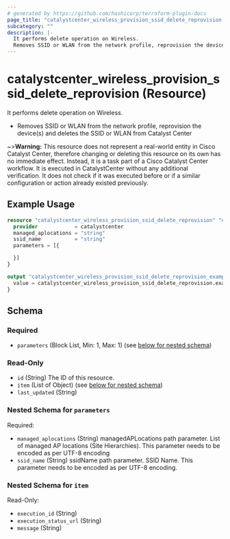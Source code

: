 ```yaml
---
# generated by https://github.com/hashicorp/terraform-plugin-docs
page_title: "catalystcenter_wireless_provision_ssid_delete_reprovision Resource - terraform-provider-catalystcenter"
subcategory: ""
description: |-
  It performs delete operation on Wireless.
  Removes SSID or WLAN from the network profile, reprovision the device(s) and deletes the SSID or WLAN from Catalyst Center
---
```


# catalystcenter_wireless_provision_ssid_delete_reprovision (Resource)

It performs delete operation on Wireless.

- Removes SSID or WLAN from the network profile, reprovision the device(s) and deletes the SSID or WLAN from Catalyst Center


~>**Warning:**
This resource does not represent a real-world entity in Cisco Catalyst Center, therefore changing or deleting this resource on its own has no immediate effect.
Instead, it is a task part of a Cisco Catalyst Center workflow. It is executed in CatalystCenter without any additional verification. It does not check if it was executed before or if a similar configuration or action already existed previously.

## Example Usage

```terraform
resource "catalystcenter_wireless_provision_ssid_delete_reprovision" "example" {
  provider            = catalystcenter
  managed_aplocations = "string"
  ssid_name           = "string"
  parameters = [{

  }]
}

output "catalystcenter_wireless_provision_ssid_delete_reprovision_example" {
  value = catalystcenter_wireless_provision_ssid_delete_reprovision.example
}
```

<!-- schema generated by tfplugindocs -->
## Schema

### Required

- `parameters` (Block List, Min: 1, Max: 1) (see [below for nested schema](#nestedblock--parameters))

### Read-Only

- `id` (String) The ID of this resource.
- `item` (List of Object) (see [below for nested schema](#nestedatt--item))
- `last_updated` (String)

<a id="nestedblock--parameters"></a>
### Nested Schema for `parameters`

Required:

- `managed_aplocations` (String) managedAPLocations path parameter. List of managed AP locations (Site Hierarchies). This parameter needs to be encoded as per UTF-8 encoding
- `ssid_name` (String) ssidName path parameter. SSID Name. This parameter needs to be encoded as per UTF-8 encoding.


<a id="nestedatt--item"></a>
### Nested Schema for `item`

Read-Only:

- `execution_id` (String)
- `execution_status_url` (String)
- `message` (String)
